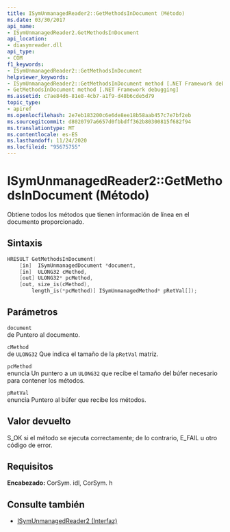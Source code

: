 ```yaml
---
title: ISymUnmanagedReader2::GetMethodsInDocument (Método)
ms.date: 03/30/2017
api_name:
- ISymUnmanagedReader2.GetMethodsInDocument
api_location:
- diasymreader.dll
api_type:
- COM
f1_keywords:
- ISymUnmanagedReader2::GetMethodsInDocument
helpviewer_keywords:
- ISymUnmanagedReader2::GetMethodsInDocument method [.NET Framework debugging]
- GetMethodsInDocument method [.NET Framework debugging]
ms.assetid: c7ae84d6-81e8-4cb7-a1f9-d48b6cde5d79
topic_type:
- apiref
ms.openlocfilehash: 2e7eb183200c6e6de8ee18b58aab457c7e7bf2eb
ms.sourcegitcommit: d8020797a6657d0fbbdff362b80300815f682f94
ms.translationtype: MT
ms.contentlocale: es-ES
ms.lasthandoff: 11/24/2020
ms.locfileid: "95675755"
---
```

# <a name="isymunmanagedreader2getmethodsindocument-method"></a>ISymUnmanagedReader2::GetMethodsInDocument (Método)

Obtiene todos los métodos que tienen información de línea en el documento proporcionado.  
  
## <a name="syntax"></a>Sintaxis  
  
```cpp  
HRESULT GetMethodsInDocument(  
    [in]  ISymUnmanagedDocument *document,  
    [in]  ULONG32 cMethod,  
    [out] ULONG32* pcMethod,  
    [out, size_is(cMethod),  
        length_is(*pcMethod)] ISymUnmanagedMethod* pRetVal[]);  
```  
  
## <a name="parameters"></a>Parámetros  

 `document`  
 de Puntero al documento.  
  
 `cMethod`  
 de `ULONG32` Que indica el tamaño de la  `pRetVal` matriz.  
  
 `pcMethod`  
 enuncia Un puntero a un `ULONG32` que recibe el tamaño del búfer necesario para contener los métodos.  
  
 `pRetVal`  
 enuncia Puntero al búfer que recibe los métodos.  
  
## <a name="return-value"></a>Valor devuelto  

 S_OK si el método se ejecuta correctamente; de lo contrario, E_FAIL u otro código de error.  
  
## <a name="requirements"></a>Requisitos  

 **Encabezado:** CorSym. idl, CorSym. h  
  
## <a name="see-also"></a>Consulte también

- [ISymUnmanagedReader2 (Interfaz)](isymunmanagedreader2-interface.md)
